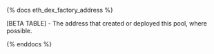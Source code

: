 {% docs eth_dex_factory_address %}

[BETA TABLE] - The address that created or deployed this pool, where possible.

{% enddocs %}